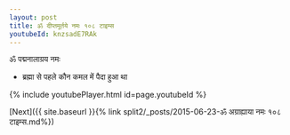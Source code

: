 ```yaml
---
layout: post
title: ॐ दीप्तमूर्तये नमः १०८ टाइम्स
youtubeId: knzsadE7RAk
---
```

 
 
 ॐ पद्मनालाग्रय नमः  
 
 -  ब्रह्मा से पहले कौन कमल में पैदा हुआ था 
 
  
 
  
 
 
 
 
 
 


{% include youtubePlayer.html id=page.youtubeId %}
 
[Next]({{ site.baseurl }}{% link  split2/_posts/2015-06-23-ॐ अग्राह्याया नमः १०८ टाइम्स.md%})
 

